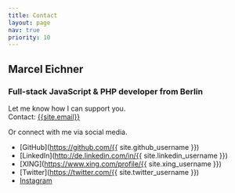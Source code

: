 ```yaml
---
title: Contact
layout: page
nav: true
priority: 10
---
```

## Marcel Eichner
### Full-stack JavaScript & PHP developer from Berlin

Let me know how I can support you.   
Contact: [{{site.email}}](mailto:{{site.email}})

Or connect with me via social media.

- [GitHub](https://github.com/{{ site.github_username }})
- [LinkedIn](http://de.linkedin.com/in/{{ site.linkedin_username }})
- [XING](https://www.xing.com/profile/{{ site.xing_username }})
- [Twitter](https://twitter.com/{{ site.twitter_username }})
- [Instagram](https://instagram.com/{{site.instagram_username}})
